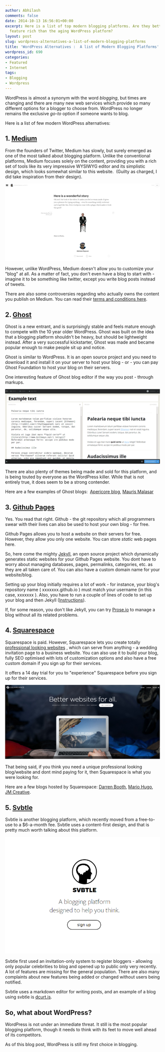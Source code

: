 ```yaml
---
author: Abhilash
comments: false
date: 2014-10-13 16:56:01+00:00
excerpt: Here is a list of top modern blogging platforms. Are they better and more
  feature rich than the aging WordPress platform?
layout: post
slug: wordpress-alternatives-a-list-of-modern-blogging-platforms
title: 'WordPress Alternatives :  A list of Modern Blogging Platforms'
wordpress_id: 690
categories:
- Featured
- Internet
tags:
- Blogging
- Wordpress
---
```


WordPress is almost a synonym with the word _blogging_, but times are changing and there are many new web services which provide so many different options for a blogger to choose from. WordPress no longer remains the exclusive _go-to_ option if someone wants to blog.

Here is a list of few modern WordPress alternatives:


## 1. [Medium](http://medium.com)


From the founders of Twitter, Medium has slowly, but surely emerged as one of the most talked about blogging platform. Unlike the conventional platforms, Medium focuses solely on the content, providing you with a rich set of tools like its very impressive WYSIWYG editor and its simplistic design, which looks somewhat similar to this website.  (Guilty as charged, I did take inspiration from their design).

![Medium-Blog](images/medium.png)

However, unlike WordPress, Medium doesn't allow you to customize your "blog" at all. As a matter of fact, you don't even have a blog to start with - imagine it to be something like twitter, except you write blog posts instead of tweets.

There are also some controversies regarding who actually owns the content you publish on Medium. You can read their [terms and conditions here](https://medium.com/policy/medium-terms-of-service-9db0094a1e0f).


## 2. [Ghost](http://ghost.org/)


Ghost is a new entrant, and is surprisingly stable and feels mature enough to compete with the 10 year older WordPress. Ghost was built on the idea that a blogging platform shouldn't be heavy, but should be lightweight instead. After a very successful kickstarter, Ghost was made and became popular enough to make people sit up and notice.

Ghost is similar to WordPress. It is an open source project and you need to download it and install it on your server to host your blog - or - you can pay Ghost Foundation to host your blog on their servers.

One interesting feature of Ghost blog editor if the way you post - through markups.

![ghost blog post editor](images/ghost-blog-editor.png)

There are also plenty of themes being made and sold for this platform, and is being touted by everyone as the WordPress killer. While that is not entirely true, it does seem to be a strong contender.

Here are a few examples of Ghost blogs:  [Apericore blog](http://blog.apericore.com/upgrading-your-ghost-blog-platform/), [Mauris Malasar](http://mariusmasalar.me/)


## 3. [Github Pages](https://pages.github.com/)


Yes. You read that right. Github - the git repository which all programmers swear with their lives can also be used to host your own blog - for free.

Github Pages allows you to host a website on their servers for free. However, they allow you only one website. You can store *_static_* web pages here.

So, here come the mighty [Jekyll](http://jekyllrb.com/), an open source project which dynamically generates static websites for your Github Pages website. You dont have to worry about managing databases, pages, permalinks, categories, etc. as they are all taken care of. You can also have a custom domain name for your website/blog.

Setting up your blog initially requires a lot of work - for instance, your blog's repository name ( xxxxxxx.github.io ) must match your username (in this case, xxxxxxx ). Also, you have to run a couple of lines of code to set up your blog and then Jekyll ([Instructions](https://help.github.com/articles/using-jekyll-with-pages/)).

If, for some reason, you don't like Jekyll, you can try [Prose.io](http://www.developmentseed.org/blog/2012/june/25/prose-a-content-editor-for-github/) to manage a blog without all its related problems.


## 4. [Squarespace](squarespace.com)


Squarespace is paid. However, Squarespace lets you create totally [professional looking websites](http://www.squarespace.com/templates) , which can serve from anything - a wedding invitation page to a business website. You can also use it to build your blog, fully SEO optimised with lots of customization options and also have a free custom domain if you sign up for their services.

It offers a 14 day trial for you to "experience" Squarespace before you sign up for their services.

![squarespace-blog](images/squarespace.png)

That being said, if you think you need a unique professional looking blog/website and dont mind paying for it, then Squarespace is what you were looking for.

Here are a few blogs hosted by Squarespace: [Darren Booth](http://darrenbooth.com/), [Mario Hugo](http://www.mariohugo.com/), [JM Creative](http://jmcreative.com/).


## 5. [Svbtle](https://svbtle.com/)


Svbtle is another blogging platform, which recently moved from a free-to-use to a $6-a-month fee. Svbtle uses a content-first design, and that is pretty much worth talking about this platform.

![svbtle-blog](images/svbtle.png)

Svbtle first used an invitation-only system to register bloggers - allowing only popular celebrities to blog and opened up to public only very recently. A lot of features are missing for the general population. There are also many complaints about new features being added or changed without users being notified.

Svbtle uses a markdown editor for writing posts, and an example of a blog using svbtle is [dcurt.is](http://dcurt.is/).


## So, what about WordPress?


WordPress is not under an immediate threat. It still is the most popular blogging platform, though it needs to think with its feet to move well ahead of its competitors.

As of this blog post, WordPress is still my first choice in blogging.
